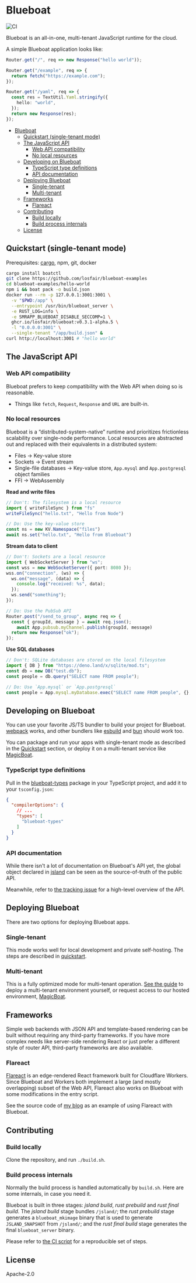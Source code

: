 # Blueboat

![CI](https://github.com/losfair/blueboat/actions/workflows/ci.yml/badge.svg)

Blueboat is an all-in-one, multi-tenant JavaScript runtime for the cloud.

A simple Blueboat application looks like:

```ts
Router.get("/", req => new Response("hello world"));

Router.get("/example", req => {
  return fetch("https://example.com");
});

Router.get("/yaml", req => {
  const res = TextUtil.Yaml.stringify({
    hello: "world",
  });
  return new Response(res);
});
```

- [Blueboat](#blueboat)
  - [Quickstart (single-tenant mode)](#quickstart-single-tenant-mode)
  - [The JavaScript API](#the-javascript-api)
    - [Web API compatibility](#web-api-compatibility)
    - [No local resources](#no-local-resources)
  - [Developing on Blueboat](#developing-on-blueboat)
    - [TypeScript type definitions](#typescript-type-definitions)
    - [API documentation](#api-documentation)
  - [Deploying Blueboat](#deploying-blueboat)
    - [Single-tenant](#single-tenant)
    - [Multi-tenant](#multi-tenant)
  - [Frameworks](#frameworks)
    - [Flareact](#flareact)
  - [Contributing](#contributing)
    - [Build locally](#build-locally)
    - [Build process internals](#build-process-internals)
  - [License](#license)

## Quickstart (single-tenant mode)

Prerequisites: [cargo](https://github.com/rust-lang/cargo), npm, git, docker

```bash
cargo install boatctl
git clone https://github.com/losfair/blueboat-examples
cd blueboat-examples/hello-world
npm i && boat pack -o build.json
docker run --rm -p 127.0.0.1:3001:3001 \
  -v "$PWD:/app" \
  --entrypoint /usr/bin/blueboat_server \
  -e RUST_LOG=info \
  -e SMRAPP_BLUEBOAT_DISABLE_SECCOMP=1 \
  ghcr.io/losfair/blueboat:v0.3.1-alpha.5 \
  -l "0.0.0.0:3001" \
  --single-tenant "/app/build.json" &
curl http://localhost:3001 # "hello world"
```

## The JavaScript API

### Web API compatibility

Blueboat prefers to keep compatibility with the Web API when doing so is reasonable.

* Things like `fetch`, `Request`, `Response` and `URL` are built-in.

### No local resources

Blueboat is a “distributed-system-native” runtime and prioritizes frictionless scalability over single-node performance. Local resources are abstracted out and replaced with their equivalents in a distributed system:

* Files → Key-value store
* Sockets → Event stream
* Single-file databases → Key-value store, `App.mysql` and `App.postgresql` object families
* FFI → WebAssembly

**Read and write files**

```ts
// Don't: The filesystem is a local resource
import { writeFileSync } from "fs"
writeFileSync("hello.txt", "Hello from Node")

// Do: Use the key-value store
const ns = new KV.Namespace("files")
await ns.set("hello.txt", "Hello from Blueboat")
```

**Stream data to client**

```ts
// Don't: Sockets are a local resource
import { WebSocketServer } from "ws";
const wss = new WebSocketServer({ port: 8080 });
wss.on("connection", (ws) => {
  ws.on("message", (data) => {
    console.log("received: %s", data);
  });
  ws.send("something");
});

// Do: Use the PubSub API
Router.post("/send_to_group", async req => {
  const { groupId, message } = await req.json();
	await App.pubsub.myChannel.publish(groupId, message)
  return new Response("ok");
});
```

**Use SQL databases**

```ts
// Don't: SQLite databases are stored on the local filesystem
import { DB } from "https://deno.land/x/sqlite/mod.ts";
const db = new DB("test.db");
const people = db.query("SELECT name FROM people");

// Do: Use `App.mysql` or `App.postgresql`
const people = App.mysql.myDatabase.exec("SELECT name FROM people", {}, "s");
```

## Developing on Blueboat

You can use your favorite JS/TS bundler to build your project for Blueboat. [webpack](https://github.com/webpack/webpack) works, and other bundlers like [esbuild](https://github.com/evanw/esbuild) and [bun](https://github.com/oven-sh/bun) should work too.

You can package and run your apps with single-tenant mode as described in the [Quickstart](#quickstart-single-tenant-mode) section, or deploy it on a multi-tenant service like [MagicBoat](https://magic.blueboat.io).

### TypeScript type definitions

Pull in the [blueboat-types](https://www.npmjs.com/package/blueboat-types) package in your TypeScript project, and add it to your `tsconfig.json`:

```json
{
  "compilerOptions": {
    // ...
    "types": [
      "blueboat-types"
    ]
  }
}
```

### API documentation

While there isn't a lot of documentation on Blueboat's API yet, the global object declared in [jsland](https://github.com/losfair/blueboat/tree/main/jsland) can be seen as the source-of-truth of the public API.

Meanwhile, refer to [the tracking issue](https://github.com/losfair/blueboat/issues/65) for a high-level overview of the API.

## Deploying Blueboat

There are two options for deploying Blueboat apps.

### Single-tenant

This mode works well for local development and private self-hosting. The steps are described in [quickstart](#quickstart-single-tenant-mode).

### Multi-tenant

This is a fully optimized mode for multi-tenant operation. [See the guide](https://bluelogic.notion.site/Multi-tenant-Blueboat-deployment-f25c522955c04e59b5771954f8702c14) to deploy a multi-tenant environment yourself, or request access to our hosted environment, [MagicBoat](https://magic.blueboat.io).

## Frameworks

Simple web backends with JSON API and template-based rendering can be built without requiring any third-party frameworks. If you have more complex needs like server-side rendering React or just prefer a different style of router API, third-party frameworks are also available.

### Flareact

[Flareact](https://flareact.com/) is an edge-rendered React framework built for Cloudflare Workers. Since Blueboat and Workers both implement a large (and mostly overlapping) subset of the Web API, Flareact also works on Blueboat with some modifications in the entry script.

See the source code of [my blog](https://github.com/losfair/blog) as an example of using Flareact with Blueboat.

## Contributing

### Build locally

Clone the repository, and run `./build.sh`.

### Build process internals

Normally the build process is handled automatically by `build.sh`. Here are some internals, in case you need it.

Blueboat is built in three stages: *jsland build*, *rust prebuild* and *rust final build*. The *jsland build* stage bundles `/jsland/`; the *rust prebuild* stage generates a `blueboat_mkimage` binary that is used to generate `JSLAND_SNAPSHOT` from `/jsland/`; and the *rust final build* stage generates the final `blueboat_server` binary.

Please refer to [the CI script](https://github.com/losfair/blueboat/blob/main/.github/workflows/ci.yml) for a reproducible set of steps.

## License

Apache-2.0
